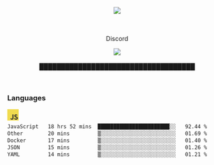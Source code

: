 <p align="center">
  <img src="https://share.dmca.gripe/EEtZKgXdFbg8aots.png">
</p>
‎<p align="center">Discord</p>

<p align="center">
  <img src="https://discord.c99.nl/widget/theme-2/287977955240706060.png">
</p>

<p align="center">████████████████████████████████████</p></br>

### Languages

<img align="left" alt="JavaScript" width="26px" src="https://raw.githubusercontent.com/github/explore/80688e429a7d4ef2fca1e82350fe8e3517d3494d/topics/javascript/javascript.png" /></br>

<!--START_SECTION:waka-->
```text
JavaScript   18 hrs 52 mins  ███████████████████████░░   92.44 % 
Other        20 mins         ▒░░░░░░░░░░░░░░░░░░░░░░░░   01.69 % 
Docker       17 mins         ▒░░░░░░░░░░░░░░░░░░░░░░░░   01.40 % 
JSON         15 mins         ▒░░░░░░░░░░░░░░░░░░░░░░░░   01.26 % 
YAML         14 mins         ▒░░░░░░░░░░░░░░░░░░░░░░░░   01.21 % 
```
<!--END_SECTION:waka-->
